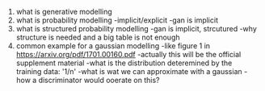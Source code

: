 






1. what is generative modelling
2. what is probability modelling
-implicit/explicit
-gan is implicit
3. what is structured probability modelling
-gan is implicit, strcutured
-why structure is needed and a big table is not enough
4. common example for a gaussian modelling
-like figure 1 in https://arxiv.org/pdf/1701.00160.pdf
-actually this will be the official supplement material
-what is the distribution deteremined by the training data: '1/n'
-what is wat we can approximate with a gaussian
-how a discriminator would ooerate on this?
